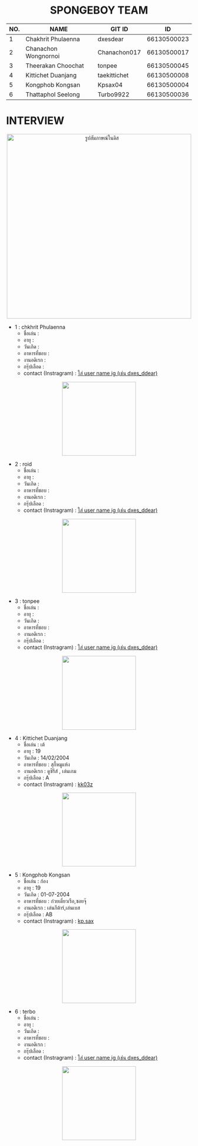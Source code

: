 <div class="topic" align="center">
<h1>SPONGEBOY TEAM</h1>
  
| NO. | NAME | GIT ID | ID |
|---------------------------|------------------------------|--------------------------|--------------------|
| 1 | Chakhrit Phulaenna | dxesdear | 66130500023 |
| 2 | Chanachon Wongnornoi | Chanachon017 | 66130500017 |
| 3 |  Theerakan Choochat | tonpee | 66130500045 |
| 4 | Kittichet Duanjang  | taekittichet  | 66130500008 | 
| 5 | Kongphob Kongsan  | Kpsax04  | 66130500004 |
| 6 | Thattaphol Seelong  | Turbo9922  | 66130500036|
</div>
<h1> INTERVIEW</h1>

<div class="interviewpic" align=center>
  <img alt="รูปสัมภาษณ์ในดิส" src="https://github.com/tonpee/2566-INT100-G1-03-ee/assets/139838190/ce024003-2fcd-4950-9305-6929b81a6fa1" width="500px">
</div>

- 1 : chkhrit Phulaenna
  - ชื่อเล่น :  
  - อายุ :  
  - วันเกิด : 
  - อาหารที่ชอบ :
  - งานอดิเรก :
  - กรุ๊ปเลือด :
  - contact (Instragram) : <a href="เพิ่มลิงก์ไอจีเพื่อน">ใส่ user name ig (เช่น dxes_ddear)</a>
<div class="pic" align="center" >
<img src="เพิ่มรูปเพื่อน" width="200px">
</div>

- 2 : roid
  - ชื่อเล่น :  
  - อายุ :  
  - วันเกิด : 
  - อาหารที่ชอบ :
  - งานอดิเรก :
  - กรุ๊ปเลือด :
  - contact (Instragram) : <a href="เพิ่มลิงก์ไอจีเพื่อน">ใส่ user name ig (เช่น dxes_ddear)</a>
<div class="pic" align="center" >
<img src="เพิ่มรูปเพื่อน" width="200px">
</div>

- 3 : tonpee
  - ชื่อเล่น :  
  - อายุ :  
  - วันเกิด : 
  - อาหารที่ชอบ :
  - งานอดิเรก :
  - กรุ๊ปเลือด :
  - contact (Instragram) : <a href="เพิ่มลิงก์ไอจีเพื่อน">ใส่ user name ig (เช่น dxes_ddear)</a>
<div class="pic" align="center" >
<img src="เพิ่มรูปเพื่อน" width="200px">
</div>

- 4 : Kittichet Duanjang
  - ชื่อเล่น :  เต้
  - อายุ :  19
  - วันเกิด : 14/02/2004
  - อาหารที่ชอบ : สุกี้หมูแห้ง
  - งานอดิเรก : ดูซีรีส์ , เล่นเกม
  - กรุ๊ปเลือด : A
  - contact (Instragram) : <a href="https://www.instagram.com/kk03z/">kk03z</a>
<div class="pic" align="center" >
<img src="https://github.com/tonpee/2566-INT100-G1-03-ee/assets/141814542/481d36ba-4cf2-4ab4-911e-b2ce002693cd" width="200px">
</div>

- 5 : Kongphob Kongsan
  - ชื่อเล่น : ก้อง  
  - อายุ :  19
  - วันเกิด : 01-07-2004
  - อาหารที่ชอบ : ก๋วยเตี๋ยวเรือ,ซอยจุ๊
  - งานอดิเรก : เล่นกีต้าร์,เล่นเบส
  - กรุ๊ปเลือด : AB
  - contact (Instragram) : <a href="https://www.instagram.com/kp.sax/">kp.sax</a>
<div class="pic" align="center" >
<img src="https://github.com/tonpee/2566-INT100-G1-03-ee/assets/139838190/4b6d5604-6f75-477e-bec6-1e624b91db36" width="200px">
</div>

- 6 : terbo
  - ชื่อเล่น :  
  - อายุ :  
  - วันเกิด : 
  - อาหารที่ชอบ :
  - งานอดิเรก :
  - กรุ๊ปเลือด :
  - contact (Instragram) : <a href="เพิ่มลิงก์ไอจีเพื่อน">ใส่ user name ig (เช่น dxes_ddear)</a>
<div class="pic" align="center" >
<img src="เพิ่มรูปเพื่อน" width="200px">
</div>


